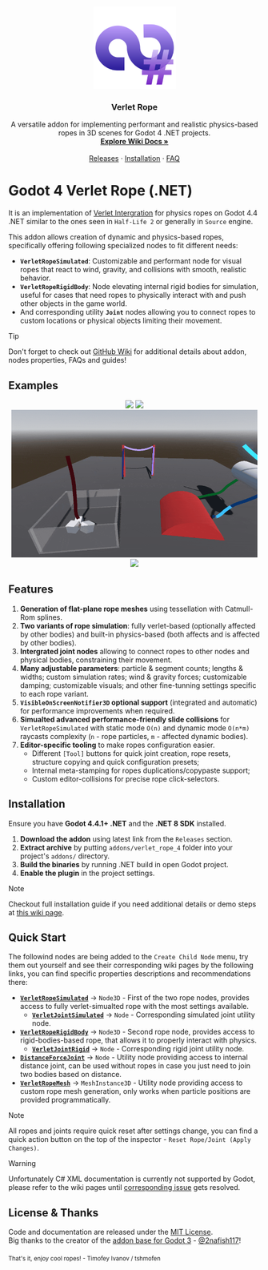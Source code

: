 <p align="center"><img height="165" alt="Verlet Rope Logo" src="/icon.svg"/></p>
<h3 align="center">Verlet Rope</h3>
<p align="center">
  A versatile addon for implementing performant and realistic physics-based ropes in 3D scenes for Godot 4 .NET projects.
  <br>
  <a href="https://github.com/Tshmofen/verlet-rope-4/wiki"><strong>Explore Wiki Docs »</strong></a>
  <br>
  <br>
  <a href="https://github.com/Tshmofen/verlet-rope-4/releases">Releases</a>
  ·
  <a href="https://github.com/Tshmofen/verlet-rope-4/wiki/Guide-%E2%80%90-Installation">Installation</a>
  ·
  <a href="https://github.com/Tshmofen/verlet-rope-4/wiki/Guide-%E2%80%90-FAQ">FAQ</a>
</p>

# Godot 4 Verlet Rope (.NET)
It is an implementation of [Verlet Intergration](https://en.wikipedia.org/wiki/Verlet_integration) for physics ropes on Godot 4.4 .NET similar to the ones seen in `Half-Life 2` or generally in `Source` engine.

This addon allows creation of dynamic and physics-based ropes, specifically offering following specialized nodes to fit different needs:
* **`VerletRopeSimulated`**: Customizable and performant node for visual ropes that react to wind, gravity, and collisions with smooth, realistic behavior.
* **`VerletRopeRigidBody`**: Node elevating internal rigid bodies for simulation, useful for cases that need ropes to physically interact with and push other objects in the game world.
* And corresponding utility **`Joint`** nodes allowing you to connect ropes to custom locations or physical objects limiting their movement.

> [!TIP]
> Don't forget to check out [GitHub Wiki](https://github.com/Tshmofen/verlet-rope-4/wiki) for additional details about addon, nodes properties, FAQs and guides! 

## Examples
<p align="center">
 <img height=295 src="/images/example_physics_01.gif"/>
 <img height=295 src="/images/example_physics_02.gif"/>
 <img height=295 src="/images/example_physics_03.gif"/>
 <img height=295 src="/images/example_game_01.gif"/>
</p>

## Features
1. **Generation of flat-plane rope meshes** using tessellation with Catmull-Rom splines.
2. **Two variants of rope simulation**: fully verlet-based (optionally affected by other bodies) and built-in physics-based (both affects and is affected by other bodies).
3. **Intergrated joint nodes** allowing to connect ropes to other nodes and physical bodies, constraining their movement.
4. **Many adjustable parameters**: particle & segment counts; lengths & widths; custom simulation rates; wind & gravity forces; customizable damping; customizable visuals; and other fine-tunning settings specific to each rope variant.
5. **`VisibleOnScreenNotifier3D` optional support** (integrated and automatic) for performance improvements when required.
6. **Simualted advanced performance-friendly slide collisions** for `VerletRopeSimulated` with static mode `O(n)` and dynamic mode `O(n*m)` raycasts complexity (`n` - rope particles, `m` - affected dynamic bodies).
7. **Editor-specific tooling** to make ropes configuration easier.
   * Different `[Tool]` buttons for quick joint creation, rope resets, structure copying and quick configuration presets;
   * Internal meta-stamping for ropes duplications/copypaste support;
   * Custom editor-collisions for precise rope click-selectors.

## Installation
Ensure you have **Godot 4.4.1+ .NET** and the **.NET 8 SDK** installed.
1. **Download the addon** using latest link from the `Releases` section.
2. **Extract archive** by putting `addons/verlet_rope_4` folder into your project's `addons/` directory.
3. **Build the binaries** by running .NET build in open Godot project.
4. **Enable the plugin** in the project settings.

> [!NOTE]  
> Checkout full installation guide if you need additional details or demo steps at [this wiki page](https://github.com/Tshmofen/verlet-rope-4/wiki/Guide-%E2%80%90-Installation).

## Quick Start
The followind nodes are being added to the `Create Child Node` menu, try them out yourself and see their corresponding wiki pages by the following links, you can find specific properties descriptions and recommendations there:
* **[`VerletRopeSimulated`](https://github.com/Tshmofen/verlet-rope-4/wiki/Documentation-%E2%80%90-VerletRopeSimulated)** -> `Node3D` - First of the two rope nodes, provides access to fully verlet-simualted rope with the most settings available.
  * **[`VerletJointSimulated`](https://github.com/Tshmofen/verlet-rope-4/wiki/Documentation-%E2%80%90-VerletJointSimulated)** -> `Node` - Corresponding simulated joint utility node.
* **[`VerletRopeRigidBody`](https://github.com/Tshmofen/verlet-rope-4/wiki/Documentation-%E2%80%90-VerletRopeRigidBody)** -> `Node3D` - Second rope node, provides access to rigid-bodies-based rope, that allows it to properly interact with physics. 
  * **[`VerletJointRigid`](https://github.com/Tshmofen/verlet-rope-4/wiki/Documentation-%E2%80%90-VerletJointRigid)** -> `Node` - Corresponding rigid joint utility node.
* **[`DistanceForceJoint`](https://github.com/Tshmofen/verlet-rope-4/wiki/Documentation-%E2%80%90-DistanceForceJoint)** -> `Node` - Utility node providing access to internal distance joint, can be used without ropes in case you just need to join two bodies based on distance. 
* **[`VerletRopeMesh`](https://github.com/Tshmofen/verlet-rope-4/wiki/Documentation-%E2%80%90-VerletRopeMesh)** -> `MeshInstance3D` - Utility node providing access to custom rope mesh generation, only works when particle positions are provided programmatically.

> [!NOTE]  
> All ropes and joints require quick reset after settings change, you can find a quick action button on the top of the inspector - `Reset Rope/Joint (Apply Changes)`.

> [!WARNING]  
> Unfortunately C# XML documentation is currently not supported by Godot, please refer to the wiki pages until [corresponding issue](https://github.com/godotengine/godot-proposals/issues/8269) gets resolved.

## License & Thanks
Code and documentation are released under the [MIT License](/LICENSE).  
Big thanks to the creator of the [addon base for Godot 3](https://github.com/2nafish117/godot-verlet-rope) - [@2nafish117](https://github.com/2nafish117)!

<sub>That's it, enjoy cool ropes! - Timofey Ivanov / tshmofen</sub>
